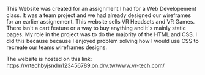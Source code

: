 This Website was created for an assignment I had for a Web Developement class. 
It was a team project and we had already designed our wireframes for an earlier assignement. 
This website sells VR Headsets and VR Games. There isn't a cart feature or a way to buy anything and it's mainly static pages. 
My role in the project was to do the majority of the HTML and CSS. I did this because because I enjoyed problem solving how I would use CSS to recreate our teams wireframes designs. 

The website is hosted on this link: https://vrtechbyjsndm123456789.on.drv.tw/www.vr-tech.com/ 
